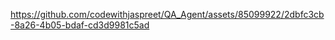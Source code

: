 

https://github.com/codewithjaspreet/QA_Agent/assets/85099922/2dbfc3cb-8a26-4b05-bdaf-cd3d9981c5ad

